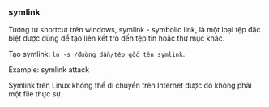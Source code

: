 ### symlink 
Tương tự shortcut trên windows, symlink - symbolic link, là một loại tệp đặc biệt được dùng để tạo liên kết trỏ đến tệp tin hoặc thư mục khác.

Tạo symlink: `ln -s /đường_dẫn/tệp_gốc tên_symlink`.

Example: symlink attack

Symlink trên Linux không thể di chuyển trên Internet được do không phải một file thực sự.
